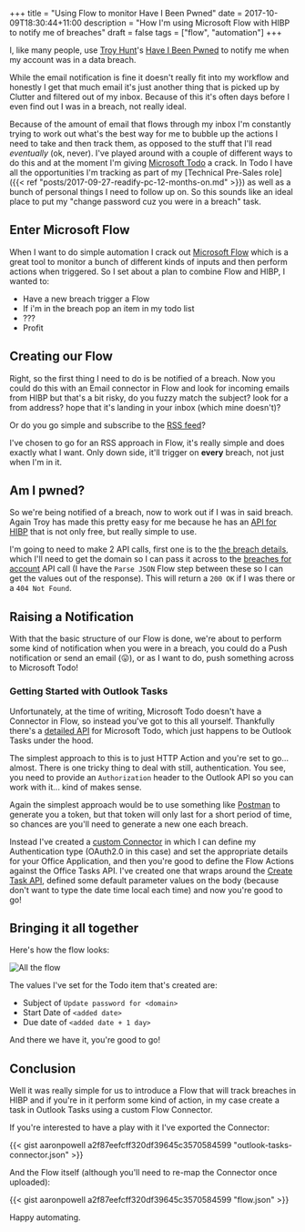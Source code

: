 +++
title = "Using Flow to monitor Have I Been Pwned"
date = 2017-10-09T18:30:44+11:00
description = "How I'm using Microsoft Flow with HIBP to notify me of breaches"
draft = false
tags = ["flow", "automation"]
+++

I, like many people, use [Troy Hunt](https://troyhunt.com)'s [Have I Been Pwned](https://haveibeenpwned.com) to notify me when my account was in a data breach.

While the email notification is fine it doesn't really fit into my workflow and honestly I get that much email it's just another thing that is picked up by Clutter and filtered out of my inbox. Because of this it's often days before I even find out I was in a breach, not really ideal.

Because of the amount of email that flows through my inbox I'm constantly trying to work out what's the best way for me to bubble up the actions I need to take and then track them, as opposed to the stuff that I'll read _eventually_ (ok, never). I've played around with a couple of different ways to do this and at the moment I'm giving [Microsoft Todo](https://todo.microsoft.com/) a crack. In Todo I have all the opportunities I'm tracking as part of my [Technical Pre-Sales role]({{< ref "posts/2017-09-27-readify-pc-12-months-on.md" >}}) as well as a bunch of personal things I need to follow up on. So this sounds like an ideal place to put my "change password cuz you were in a breach" task.

## Enter Microsoft Flow

When I want to do simple automation I crack out [Microsoft Flow](https://flow.microsoft.com/) which is a great tool to monitor a bunch of different kinds of inputs and then perform actions when triggered. So I set about a plan to combine Flow and HIBP, I wanted to:

- Have a new breach trigger a Flow
- If i'm in the breach pop an item in my todo list
- ???
- Profit

## Creating our Flow

Right, so the first thing I need to do is be notified of a breach. Now you could do this with an Email connector in Flow and look for incoming emails from HIBP but that's a bit risky, do you fuzzy match the subject? look for a from address? hope that it's landing in your inbox (which mine doesn't)?

Or do you go simple and subscribe to the [RSS feed](https://feeds.feedburner.com/HaveIBeenPwnedLatestBreaches)?

I've chosen to go for an RSS approach in Flow, it's really simple and does exactly what I want. Only down side, it'll trigger on **every** breach, not just when I'm in it.

## Am I pwned?

So we're being notified of a breach, now to work out if I was in said breach. Again Troy has made this pretty easy for me because he has an [API for HIBP](https://haveibeenpwned.com/API/v2) that is not only free, but really simple to use.

I'm going to need to make 2 API calls, first one is to the [the breach details](https://haveibeenpwned.com/API/v2#SingleBreach), which I'll need to get the domain so I can pass it across to the [breaches for account](https://haveibeenpwned.com/API/v2#BreachesForAccount) API call (I have the `Parse JSON` Flow step between these so I can get the values out of the response). This will return a `200 OK` if I was there or a `404 Not Found`.

## Raising a Notification

With that the basic structure of our Flow is done, we're about to perform some kind of notification when you were in a breach, you could do a Push notification or send an email (:stuck_out_tongue:), or as I want to do, push something across to Microsoft Todo!

### Getting Started with Outlook Tasks

Unfortunately, at the time of writing, Microsoft Todo doesn't have a Connector in Flow, so instead you've got to this all yourself. Thankfully there's a [detailed API](https://msdn.microsoft.com/en-us/office/office365/api/task-rest-operations) for Microsoft Todo, which just happens to be Outlook Tasks under the hood.

The simplest approach to this is to just HTTP Action and you're set to go... almost. There is one tricky thing to deal with still, authentication. You see, you need to provide an `Authorization` header to the Outlook API so you can work with it... kind of makes sense.

Again the simplest approach would be to use something like [Postman](https://www.getpostman.com/) to generate you a token, but that token will only last for a short period of time, so chances are you'll need to generate a new one each breach.

Instead I've created a [custom Connector](https://flow.microsoft.com/en-us/documentation/register-custom-api/) in which I can define my Authentication type (OAuth2.0 in this case) and set the appropriate details for your Office Application, and then you're good to define the Flow Actions against the Office Tasks API. I've created one that wraps around the [Create Task API](https://msdn.microsoft.com/en-us/office/office365/api/task-rest-operations?f=255&MSPPError=-2147217396#create-tasks), defined some default parameter values on the body (because don't want to type the date time local each time) and now you're good to go!

## Bringing it all together

Here's how the flow looks:

![All the flow](/images/flow-hibp-todo/flow-for-hibp.png)

The values I've set for the Todo item that's created are:

- Subject of `Update password for <domain>`
- Start Date of `<added date>`
- Due date of `<added date + 1 day>`

And there we have it, you're good to go!

## Conclusion

Well it was really simple for us to introduce a Flow that will track breaches in HIBP and if you're in it perform some kind of action, in my case create a task in Outlook Tasks using a custom Flow Connector.

If you're interested to have a play with it I've exported the Connector:

{{< gist aaronpowell a2f87eefcff320df39645c3570584599 "outlook-tasks-connector.json" >}}

And the Flow itself (although you'll need to re-map the Connector once uploaded):

{{< gist aaronpowell a2f87eefcff320df39645c3570584599 "flow.json" >}}

Happy automating.